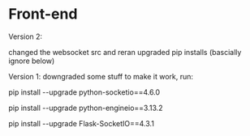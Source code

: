 # Front-end

Version 2:

changed the websocket src and reran upgraded pip installs (bascially ignore below)

Version 1:
downgraded some stuff to make it work, run:

  pip install --upgrade python-socketio==4.6.0
  
  pip install --upgrade python-engineio==3.13.2
  
  pip install --upgrade Flask-SocketIO==4.3.1
